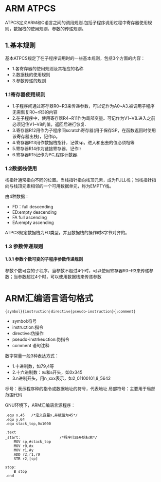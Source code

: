 # ARM ATPCS
ATPCS定义ARM和C语言之间的调用规则.包括子程序调用过程中寄存器使用规则，数据栈的使用规则，参数的传递规则。

## 1.基本规则
基本ATPCS规定了在子程序调用时的一些基本规则，包括3个方面的内容：

* 1.各寄存器的使用规则及其相应的名称
* 2.数据栈的使用规则
* 3.参数传递的规则

### 1.1寄存器使用规则

* 1.子程序间通过寄存器R0~R3来传递参数，可以记作为A0~A3.被调用子程序无需恢复R0~rR3的内容
* 2.在子程序中，使用寄存器R4~R11作为局部变量。可记作为V1~V8.进入之前必须记住V1~V8的值，返回后进行恢复.
* 3.寄存器R12用作为子程序间scratch寄存器(用于保存SP，在函数返回时使用该寄存器出栈)，记作ip。
* 4.寄存器R13用作数据栈指针，记做sp。进入和出去的值必须相等
* 5.寄存器R14作为链接寄存器，记作lr
* 6.寄存器R15记作为PC,程序计数器.

### 1.2数据栈使用

栈指针通常指向不同的位置。当栈指针指向栈顶元素，成为FULL栈；当栈指针指向与栈顶元素相邻的一个可用数据单元，称为EMPTY栈。

由4种数据：

* FD：full descending
* ED:empty descending
* FA full ascending
* EA:empty ascending

ATPCS规定数据栈为FD类型，并且数据栈的操作时8字节对齐的。

### 1.3 参数传递规则

#### 1.3.1 参数个数可变的子程序参数传递规则
参数个数可变的子程序，当参数不超过4个时，可以使用寄存器R0~R3来传递参数；当参数超过4个时，可以使用数据栈来传递参数

# ARM汇编语言语句格式

`{symbol}{instruction|directive|pseudo-instruction}{;comment}`

* symbol:符号
* instruction:指令
* directive:伪操作
* pseudo-instrkeuction:伪指令
* comment 语句注释

数字常量一般3种表达方式：

* 1.十进制数，如79,4等
* 2.十六进制数：`0x`和`&`开头，如0x345
* 3.n进制开头，用n_xxx表示，如2_01100101,8_5642

标号：表示程序种的指令或数据地址的符号，代表地址
局部符号：主要用于局部范围代码

GNU环境下，ARM汇编语言源程序：

```arm
.equ x,45   /*定义变量x,并赋值为45*/
.equ y,64
.equ stack_top,0x1000

.text
_start:                  /*程序代码开始标志*/
	MOV sp,#stack_top
	MOV r0,#x
	MOV r1,#y
	ADD r2,r1,r0
	STR r2,[sp]

stop:
	B stop
.end
```

